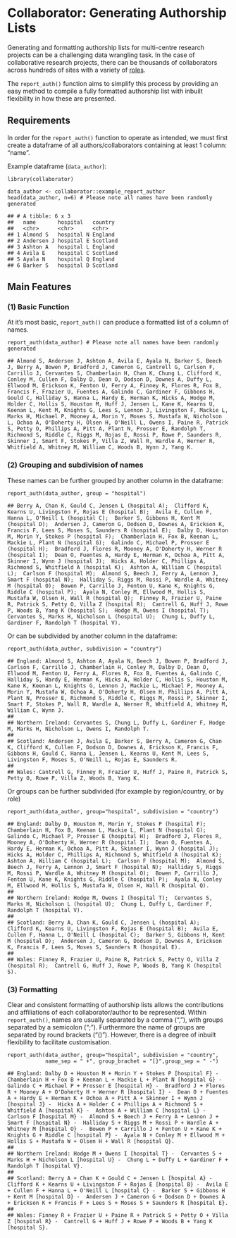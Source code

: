 Collaborator: Generating Authorship Lists
=========================================

Generating and formatting authorship lists for multi-centre research
projects can be a challenging data wrangling task. In the case of
collaborative research projects, there can be thousands of collaborators
across hundreds of sites with a variety of
[roles](https://doi.org/10.1016/j.ijsu.2017.12.019).

The `report_auth()` function aims to simplify this process by providing
an easy method to compile a fully formatted authorship list with inbuilt
flexibility in how these are presented.

Requirements
------------

In order for the `report_auth()` function to operate as intended, we
must first create a dataframe of all authors/collaborators containing at
least 1 column: “name”.

Example dataframe (`data_author`):

    library(collaborator)

    data_author <- collaborator::example_report_author
    head(data_author, n=6) # Please note all names have been randomly generated

    ## # A tibble: 6 x 3
    ##   name       hospital   country 
    ##   <chr>      <chr>      <chr>   
    ## 1 Almond S   hospital N England 
    ## 2 Andersen J hospital E Scotland
    ## 3 Ashton A   hospital L England 
    ## 4 Avila E    hospital C Scotland
    ## 5 Ayala N    hospital Q England 
    ## 6 Barker S   hospital D Scotland

Main Features
-------------

### (1) Basic Function

At it’s most basic, `report_auth()` can produce a formatted list of a
column of names.

    report_auth(data_author) # Please note all names have been randomly generated

    ## Almond S, Andersen J, Ashton A, Avila E, Ayala N, Barker S, Beech J, Berry A, Bowen P, Bradford J, Cameron G, Cantrell G, Carlson F, Carrillo J, Cervantes S, Chamberlain H, Chan K, Chung L, Clifford K, Conley M, Cullen F, Dalby D, Dean O, Dodson D, Downes A, Duffy L, Ellwood M, Erickson K, Fenton U, Ferry A, Finney R, Flores R, Fox B, Francis F, Frazier U, Fuentes A, Galindo C, Gardiner F, Gibbons H, Gould C, Halliday S, Hanna L, Hardy E, Herman K, Hicks A, Hodge M, Holder C, Hollis S, Houston M, Huff J, Jensen L, Kane K, Kearns U, Keenan L, Kent M, Knights G, Lees S, Lennon J, Livingston F, Mackie L, Marks H, Michael P, Mooney A, Morin Y, Moses S, Mustafa W, Nicholson L, Ochoa A, O'Doherty H, Olsen H, O'Neill L, Owens I, Paine R, Patrick S, Petty O, Phillips A, Pitt A, Plant N, Prosser E, Randolph T, Richmond S, Riddle C, Riggs M, Rojas E, Rossi P, Rowe P, Saunders R, Skinner I, Smart F, Stokes P, Villa Z, Wall R, Wardle A, Werner R, Whitfield A, Whitney M, William C, Woods B, Wynn J, Yang K.

### (2) Grouping and subdivision of names

These names can be further grouped by another column in the dataframe:

    report_auth(data_author, group = "hospital")

    ## Berry A, Chan K, Gould C, Jensen L (hospital A);  Clifford K, Kearns U, Livingston F, Rojas E (hospital B);  Avila E, Cullen F, Hanna L, O'Neill L (hospital C);  Barker S, Gibbons H, Kent M (hospital D);  Andersen J, Cameron G, Dodson D, Downes A, Erickson K, Francis F, Lees S, Moses S, Saunders R (hospital E);  Dalby D, Houston M, Morin Y, Stokes P (hospital F);  Chamberlain H, Fox B, Keenan L, Mackie L, Plant N (hospital G);  Galindo C, Michael P, Prosser E (hospital H);  Bradford J, Flores R, Mooney A, O'Doherty H, Werner R (hospital I);  Dean O, Fuentes A, Hardy E, Herman K, Ochoa A, Pitt A, Skinner I, Wynn J (hospital J);  Hicks A, Holder C, Phillips A, Richmond S, Whitfield A (hospital K);  Ashton A, William C (hospital L);  Carlson F (hospital M);  Almond S, Beech J, Ferry A, Lennon J, Smart F (hospital N);  Halliday S, Riggs M, Rossi P, Wardle A, Whitney M (hospital O);  Bowen P, Carrillo J, Fenton U, Kane K, Knights G, Riddle C (hospital P);  Ayala N, Conley M, Ellwood M, Hollis S, Mustafa W, Olsen H, Wall R (hospital Q);  Finney R, Frazier U, Paine R, Patrick S, Petty O, Villa Z (hospital R);  Cantrell G, Huff J, Rowe P, Woods B, Yang K (hospital S);  Hodge M, Owens I (hospital T);  Cervantes S, Marks H, Nicholson L (hospital U);  Chung L, Duffy L, Gardiner F, Randolph T (hospital V).

Or can be subdivided by another column in the dataframe:

    report_auth(data_author, subdivision = "country")

    ## England: Almond S, Ashton A, Ayala N, Beech J, Bowen P, Bradford J, Carlson F, Carrillo J, Chamberlain H, Conley M, Dalby D, Dean O, Ellwood M, Fenton U, Ferry A, Flores R, Fox B, Fuentes A, Galindo C, Halliday S, Hardy E, Herman K, Hicks A, Holder C, Hollis S, Houston M, Kane K, Keenan L, Knights G, Lennon J, Mackie L, Michael P, Mooney A, Morin Y, Mustafa W, Ochoa A, O'Doherty H, Olsen H, Phillips A, Pitt A, Plant N, Prosser E, Richmond S, Riddle C, Riggs M, Rossi P, Skinner I, Smart F, Stokes P, Wall R, Wardle A, Werner R, Whitfield A, Whitney M, William C, Wynn J.
    ## 
    ## Northern Ireland: Cervantes S, Chung L, Duffy L, Gardiner F, Hodge M, Marks H, Nicholson L, Owens I, Randolph T.
    ## 
    ## Scotland: Andersen J, Avila E, Barker S, Berry A, Cameron G, Chan K, Clifford K, Cullen F, Dodson D, Downes A, Erickson K, Francis F, Gibbons H, Gould C, Hanna L, Jensen L, Kearns U, Kent M, Lees S, Livingston F, Moses S, O'Neill L, Rojas E, Saunders R.
    ## 
    ## Wales: Cantrell G, Finney R, Frazier U, Huff J, Paine R, Patrick S, Petty O, Rowe P, Villa Z, Woods B, Yang K.

Or groups can be further subdivided (for example by region/country, or
by role)

    report_auth(data_author, group="hospital", subdivision = "country")

    ## England: Dalby D, Houston M, Morin Y, Stokes P (hospital F);  Chamberlain H, Fox B, Keenan L, Mackie L, Plant N (hospital G);  Galindo C, Michael P, Prosser E (hospital H);  Bradford J, Flores R, Mooney A, O'Doherty H, Werner R (hospital I);  Dean O, Fuentes A, Hardy E, Herman K, Ochoa A, Pitt A, Skinner I, Wynn J (hospital J);  Hicks A, Holder C, Phillips A, Richmond S, Whitfield A (hospital K);  Ashton A, William C (hospital L);  Carlson F (hospital M);  Almond S, Beech J, Ferry A, Lennon J, Smart F (hospital N);  Halliday S, Riggs M, Rossi P, Wardle A, Whitney M (hospital O);  Bowen P, Carrillo J, Fenton U, Kane K, Knights G, Riddle C (hospital P);  Ayala N, Conley M, Ellwood M, Hollis S, Mustafa W, Olsen H, Wall R (hospital Q).
    ## 
    ## Northern Ireland: Hodge M, Owens I (hospital T);  Cervantes S, Marks H, Nicholson L (hospital U);  Chung L, Duffy L, Gardiner F, Randolph T (hospital V).
    ## 
    ## Scotland: Berry A, Chan K, Gould C, Jensen L (hospital A);  Clifford K, Kearns U, Livingston F, Rojas E (hospital B);  Avila E, Cullen F, Hanna L, O'Neill L (hospital C);  Barker S, Gibbons H, Kent M (hospital D);  Andersen J, Cameron G, Dodson D, Downes A, Erickson K, Francis F, Lees S, Moses S, Saunders R (hospital E).
    ## 
    ## Wales: Finney R, Frazier U, Paine R, Patrick S, Petty O, Villa Z (hospital R);  Cantrell G, Huff J, Rowe P, Woods B, Yang K (hospital S).

### (3) Formatting

Clear and consistent formatting of authorship lists allows the
contributions and affiliations of each collaborator/author to be
represented. Within `report_auth()`, names are usually separated by a
comma (“,”), with groups separated by a semicolon (“;”). Furthermore the
name of groups are separated by round brackets (“()”). However, there is
a degree of inbuilt flexibility to facilitate customisation.

    report_auth(data_author, group="hospital", subdivision = "country",
                name_sep = " +", group_brachet = "[}",group_sep = " -")

    ## England: Dalby D + Houston M + Morin Y + Stokes P [hospital F} -  Chamberlain H + Fox B + Keenan L + Mackie L + Plant N [hospital G} -  Galindo C + Michael P + Prosser E [hospital H} -  Bradford J + Flores R + Mooney A + O'Doherty H + Werner R [hospital I} -  Dean O + Fuentes A + Hardy E + Herman K + Ochoa A + Pitt A + Skinner I + Wynn J [hospital J} -  Hicks A + Holder C + Phillips A + Richmond S + Whitfield A [hospital K} -  Ashton A + William C [hospital L} -  Carlson F [hospital M} -  Almond S + Beech J + Ferry A + Lennon J + Smart F [hospital N} -  Halliday S + Riggs M + Rossi P + Wardle A + Whitney M [hospital O} -  Bowen P + Carrillo J + Fenton U + Kane K + Knights G + Riddle C [hospital P} -  Ayala N + Conley M + Ellwood M + Hollis S + Mustafa W + Olsen H + Wall R [hospital Q}.
    ## 
    ## Northern Ireland: Hodge M + Owens I [hospital T} -  Cervantes S + Marks H + Nicholson L [hospital U} -  Chung L + Duffy L + Gardiner F + Randolph T [hospital V}.
    ## 
    ## Scotland: Berry A + Chan K + Gould C + Jensen L [hospital A} -  Clifford K + Kearns U + Livingston F + Rojas E [hospital B} -  Avila E + Cullen F + Hanna L + O'Neill L [hospital C} -  Barker S + Gibbons H + Kent M [hospital D} -  Andersen J + Cameron G + Dodson D + Downes A + Erickson K + Francis F + Lees S + Moses S + Saunders R [hospital E}.
    ## 
    ## Wales: Finney R + Frazier U + Paine R + Patrick S + Petty O + Villa Z [hospital R} -  Cantrell G + Huff J + Rowe P + Woods B + Yang K [hospital S}.
